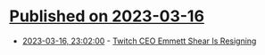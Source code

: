 # [Published on 2023-03-16](index.md)

* [2023-03-16, 23:02:00](https://news.slashdot.org/story/23/03/16/2034201/twitch-ceo-emmett-shear-is-resigning?utm_source=rss1.0mainlinkanon&utm_medium=feed) - [Twitch CEO Emmett Shear Is Resigning](https://news.slashdot.org/story/23/03/16/2034201/twitch-ceo-emmett-shear-is-resigning?utm_source=rss1.0mainlinkanon&utm_medium=feed)
